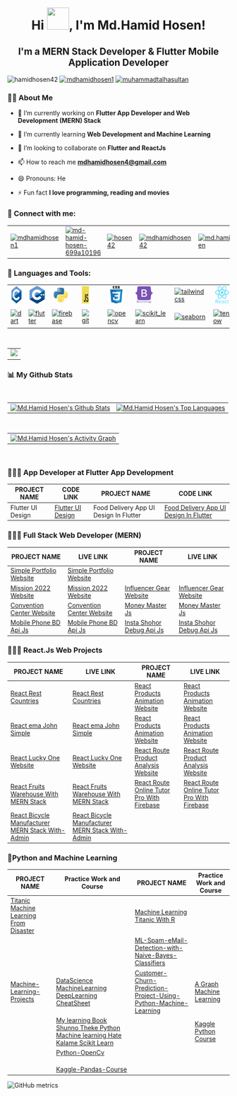 <h1 align="center">Hi <img src="https://raw.githubusercontent.com/MartinHeinz/MartinHeinz/master/wave.gif" width="50px" height="50px">, I'm Md.Hamid Hosen!</h1>

<h2 align="center">I'm a MERN Stack Developer & Flutter Mobile Application Developer </h2>

<div class="row">
    <img src="https://komarev.com/ghpvc/?username=hamidhosen42&label=Profile%20views&color=0e75b6&style=flat" alt="hamidhosen42" />
    <a href="https://twitter.com/mdhamidhosen1" target="blank"><img src="https://img.shields.io/twitter/follow/mdhamidhosen1?logo=twitter&style=for-the-badge" alt="mdhamidhosen1" /></a>
     <a href="https://linkedin.com/in/md-hamid-hosen-699a10196" target="blank"><img src="https://img.shields.io/badge/-CONNECT-blue?style=for-the-badge&logo=Linkedin&link=https://www.linkedin.com/in/muhammadtalhasultan/" alt="muhammadtalhasultan" /> </a>
 </div>
<!-- <img align="right" alt="Coding" width="400" src="https://cdn.dribbble.com/users/1162077/screenshots/3848914/programmer.gif"> -->
<!-- <img align="right" alt="GIF" src="https://github.com/abhisheknaiidu/abhisheknaiidu/blob/master/code.gif?raw=true" width="400" height="320" /> -->

### 🙋‍♂️ About Me

- 🔭 I’m currently working on **Flutter App Developer and Web Development (MERN) Stack**

- 🌱 I’m currently learning **Web Development and Machine Learning**

- 👯 I’m looking to collaborate on **Flutter and ReactJs**

- 📫 How to reach me **mdhamidhosen4@gmail.com**

- 😄 Pronouns: He 

- ⚡ Fun fact **I love programming, reading and movies**

### 🔗 Connect with me: 

<table cellspacing="0" cellpadding="0" style="border:none;">
  <tr>
    <td>
      <a href="https://twitter.com/mdhamidhosen1" target="blank"><img align="center" src="https://raw.githubusercontent.com/rahuldkjain/github-profile-readme-generator/master/src/images/icons/Social/twitter.svg" alt="mdhamidhosen1" height="30" width="40" /></a>
    </td>
    <td>
     <a href="https://linkedin.com/in/md-hamid-hosen-699a10196" target="blank"><img align="center" src="https://raw.githubusercontent.com/rahuldkjain/github-profile-readme-generator/master/src/images/icons/Social/linked-in-alt.svg" alt="md-hamid-hosen-699a10196" height="30" width="40" /></a>
    </td>
    <td>
     <a href="https://kaggle.com/hosen42" target="blank"><img align="center" src="https://raw.githubusercontent.com/rahuldkjain/github-profile-readme-generator/master/src/images/icons/Social/kaggle.svg" alt="hosen42" height="30" width="40" /></a>
    </td>
      <td>
     <a href="https://fb.com/mdhamidhosen42" target="blank"><img align="center" src="https://raw.githubusercontent.com/rahuldkjain/github-profile-readme-generator/master/src/images/icons/Social/facebook.svg" alt="mdhamidhosen42" height="30" width="40" /></a>
    </td>
      <td>
<a href="https://instagram.com/md.hamidhosen" target="blank"><img align="center" src="https://raw.githubusercontent.com/rahuldkjain/github-profile-readme-generator/master/src/images/icons/Social/instagram.svg" alt="md.hamidhosen" height="30" width="40" /></a>
    </td>
      <td>
<a href="https://medium.com/hamid42" target="blank"><img align="center" src="https://raw.githubusercontent.com/rahuldkjain/github-profile-readme-generator/master/src/images/icons/Social/medium.svg" alt="hamid42" height="30" width="40" /></a>
    </td>
      <td>
<a href="https://www.codechef.com/users/hamid42" target="blank"><img align="center" src="https://cdn.jsdelivr.net/npm/simple-icons@3.1.0/icons/codechef.svg" alt="hamid42" height="30" width="40" /></a>
    </td>
      <td>
<a href="https://www.hackerrank.com/hamid42" target="blank"><img align="center" src="https://raw.githubusercontent.com/rahuldkjain/github-profile-readme-generator/master/src/images/icons/Social/hackerrank.svg" alt="hamid42" height="30" width="40" /></a>
    </td>
      <td>
<a href="https://www.leetcode.com/hamid42" target="blank"><img align="center" src="https://raw.githubusercontent.com/rahuldkjain/github-profile-readme-generator/master/src/images/icons/Social/leet-code.svg" alt="hamid42" height="30" width="40" /></a>
    </td>
  </tr>
</table>
<!-- ------------Languages and Tools--------------- -->

### 🚀 Languages and Tools:

<table cellspacing="0" cellpadding="0" style="border:none;">
        <tr>
            <td>
                <a href="https://www.cprogramming.com/" target="_blank" rel="noreferrer"> <img
                        src="https://raw.githubusercontent.com/devicons/devicon/master/icons/c/c-original.svg" alt="c"
                        width="40" height="40" /> </a>
            </td>
            <td>
                <a href="https://www.w3schools.com/cpp/" target="_blank" rel="noreferrer"> <img
                        src="https://raw.githubusercontent.com/devicons/devicon/master/icons/cplusplus/cplusplus-original.svg"
                        alt="cplusplus" width="40" height="40" /> </a>
            </td>
            <td>
                <a href="https://www.python.org" target="_blank" rel="noreferrer"> <img
                        src="https://raw.githubusercontent.com/devicons/devicon/master/icons/python/python-original.svg"
                        alt="python" width="40" height="40" /> </a>
            </td>
            <td>
                <a href="https://developer.mozilla.org/en-US/docs/Web/JavaScript" target="_blank" rel="noreferrer"> <img
                        src="https://raw.githubusercontent.com/devicons/devicon/master/icons/javascript/javascript-original.svg"
                        alt="javascript" width="40" height="40" /> </a>
            </td>
            <td>
                <a href="https://www.java.com" target="_blank" rel="noreferrer"> <img
                        src="https://raw.githubusercontent.com/devicons/devicon/master/icons/java/java-original.svg"
                        alt="java" width="40" height="40" /> </a>
            </td>
            <td>
                <a href="https://www.w3.org/html/" target="_blank" rel="noreferrer"> <img
                        src="https://raw.githubusercontent.com/devicons/devicon/master/icons/html5/html5-original-wordmark.svg"
                        alt="html5" width="40" height="40" /> </a>
            </td>
            <td>
                <a href="https://www.w3schools.com/css/" target="_blank" rel="noreferrer"> <img
                        src="https://raw.githubusercontent.com/devicons/devicon/master/icons/css3/css3-original-wordmark.svg"
                        alt="css3" width="40" height="40" /> </a>
            </td>
            <td>
                <a href="https://getbootstrap.com" target="_blank" rel="noreferrer"> <img
                        src="https://raw.githubusercontent.com/devicons/devicon/master/icons/bootstrap/bootstrap-plain-wordmark.svg"
                        alt="bootstrap" width="40" height="40" /> </a>
            </td>
            <td>
                <a href="https://tailwindcss.com/" target="_blank" rel="noreferrer"> <img
                        src="https://www.vectorlogo.zone/logos/tailwindcss/tailwindcss-icon.svg" alt="tailwindcss"
                        width="40" height="40" /> </a>
            </td>
            <td>
                <a href="https://reactjs.org/" target="_blank" rel="noreferrer"> <img
                        src="https://raw.githubusercontent.com/devicons/devicon/master/icons/react/react-original-wordmark.svg"
                        alt="react" width="40" height="40" /> </a>
            </td>
        </tr>
        <tr>
            <td>
                <a href="https://dart.dev" target="_blank" rel="noreferrer"> <img
                        src="https://www.vectorlogo.zone/logos/dartlang/dartlang-icon.svg" alt="dart" width="40"
                        height="40" /></a>
            </td>
            <td>
                <a href="https://flutter.dev" target="_blank" rel="noreferrer"> <img
                        src="https://www.vectorlogo.zone/logos/flutterio/flutterio-icon.svg" alt="flutter" width="40"
                        height="40" />
                </a>
            </td>
            <td>
                <a href="https://firebase.google.com/" target="_blank" rel="noreferrer"> <img
                        src="https://www.vectorlogo.zone/logos/firebase/firebase-icon.svg" alt="firebase" width="40"
                        height="40" />
                </a>
            </td>
            <td>
                <a href="https://git-scm.com/" target="_blank" rel="noreferrer"> <img
                        src="https://www.vectorlogo.zone/logos/git-scm/git-scm-icon.svg" alt="git" width="40"
                        height="40" /> </a>
            </td>
            <!-- <td>
                <a href="https://www.mathworks.com/" target="_blank" rel="noreferrer"> <img
                        src="https://upload.wikimedia.org/wikipedia/commons/2/21/Matlab_Logo.png" alt="matlab"
                        width="40" height="40" />
                </a>
            </td> -->
            <td>
                <a href="https://www.mongodb.com/" target="_blank" rel="noreferrer"> <img
                        src="https://raw.githubusercontent.com/devicons/devicon/master/icons/mongodb/mongodb-original-wordmark.svg"
                        alt="mongodb" width="40" height="40" /> </a>
            </td>
            <!-- <td>
                <a href="https://www.mysql.com/" target="_blank" rel="noreferrer"> <img
                        src="https://raw.githubusercontent.com/devicons/devicon/master/icons/mysql/mysql-original-wordmark.svg"
                        alt="mysql" width="40" height="40" /> </a>
            </td> -->
            <td>
                <a href="https://nodejs.org" target="_blank" rel="noreferrer"> <img
                        src="https://raw.githubusercontent.com/devicons/devicon/master/icons/nodejs/nodejs-original-wordmark.svg"
                        alt="nodejs" width="40" height="40" /> </a>
            </td>
            <td>
                <a href="https://opencv.org/" target="_blank" rel="noreferrer"> <img
                        src="https://www.vectorlogo.zone/logos/opencv/opencv-icon.svg" alt="opencv" width="40"
                        height="40" /> </a>
            </td>
            <td>
                <a href="https://scikit-learn.org/" target="_blank" rel="noreferrer"> <img
                        src="https://upload.wikimedia.org/wikipedia/commons/0/05/Scikit_learn_logo_small.svg"
                        alt="scikit_learn" width="40" height="40" /> </a>
            </td>
            <td>
                <a href="https://seaborn.pydata.org/" target="_blank" rel="noreferrer"> <img
                        src="https://seaborn.pydata.org/_images/logo-mark-lightbg.svg" alt="seaborn" width="40"
                        height="40" /> </a>
            </td>
            <td>
                <a href="https://www.tensorflow.org" target="_blank" rel="noreferrer"> <img
                        src="https://www.vectorlogo.zone/logos/tensorflow/tensorflow-icon.svg" alt="tensorflow"
                        width="40" height="40" /> </a>
            </td>
<!--             <td>
                <a href="https://www.adobe.com/products/xd.html" target="_blank" rel="noreferrer"> <img
                        src="https://cdn.worldvectorlogo.com/logos/adobe-xd.svg" alt="xd" width="40" height="40" /> </a>
            </td> -->
        </tr>
 </table>
    
<!--   ----------------------------   -->

<br/>

<p align="center">
    <table align="center">
        <tr>
            <td>
                 <a href="https://git.io/streak-stats">
        <img src="https://github-readme-streak-stats.herokuapp.com/?user=hamidhosen42&theme=black-ice&hide_border=true&date_format=M%20j%5B%2C%20Y%5D&background=0D1117"/></a>
            </td>
        </tr>
   </table>
</p>

### 📊 My Github Stats

<br/>

<table>
    <tr>
        <td>
            <a href="https://github.com/anuraghazra/github-readme-stats"><img alt="Md.Hamid Hosen's Github Stats" src="https://github-readme-stats.vercel.app/api?username=hamidhosen42&show_icons=true&count_private=true&theme=react&hide_border=true&bg_color=0D1117" /></a>
        </td>
        <td>
            <a href="https://github.com/anuraghazra/github-readme-stats"><img alt="Md.Hamid Hosen's Top Languages" src="https://github-readme-stats.vercel.app/api/top-langs/?username=hamidhosen42&langs_count=8&count_private=true&layout=compact&theme=react&hide_border=true&bg_color=0D1117" /></a>
        </td>
    </tr>
</table>

<br/>

<p align="center">
    <table align="center">
        <tr>
            <td>
                 <a href=""><img alt="Md.Hamid Hosen's Activity Graph" src="https://activity-graph.herokuapp.com/graph?username=hamidhosen42&bg_color=0D1117&color=5BCDEC&line=5BCDEC&point=FFFFFF&hide_border=true" /></a>  
            </td>
        </tr>
   </table>
</p>

<br/>

### 👩🏽‍💻 App Developer at Flutter App Development

| PROJECT NAME | CODE LINK | PROJECT NAME | CODE LINK |
| --- |  --- | --- | --- |
| Flutter UI Design | [Flutter UI Design](https://github.com/hamidhosen42/F-Flutter-UI-Design) | Food Delivery App UI Design In Flutter | [Food Delivery App UI Design In Flutter](https://github.com/hamidhosen42/F-Food-Delivery-App-UI-Design-In-Flutter) |

### 👩🏽‍💻 Full Stack Web Developer (MERN)

| PROJECT NAME | LIVE LINK | PROJECT NAME | LIVE LINK |
| --- |  --- | --- | --- |
| [Simple Portfolio Website](https://github.com/hamidhosen42/simple-portfolio-websites) | [Simple Portfolio Website](https://hamidhosen42.github.io/simple-portfolio-websites/) |
| [Mission 2022 Website](https://github.com/hamidhosen42/mission-2022-website) | [Mission 2022 Website](https://hamidhosen42.github.io/mission-2022-website/?fbclid=IwAR3G3R2_N-y0tjWU0EZN93y-IGlh1_BP1hHcaelSwreQVXgxmmLjkJZEs8s) | [Influencer Gear Website](https://github.com/hamidhosen42/influencer-gear-website) | [Influencer Gear Website](https://hamidhosen42.github.io/influencer-gear-website) |
| [Convention Center Website](https://github.com/hamidhosen42/convention-center-website-p) | [Convention Center Website](https://convention-center-websites.netlify.app/#) | [Money Master Js](https://github.com/hamidhosen42/money-master-js-p) | [Money Master Js](https://money-masters-js.netlify.app) |
| [Mobile Phone BD Api Js](https://github.com/hamidhosen42/mobile-phone-bd-api-js-p) | [Mobile Phone BD Api Js](https://mobile-phones-bd-api-js.netlify.app/) | [Insta Shohor Debug Api Js](https://github.com/hamidhosen42/insta-shohor-debug-api-js) | [Insta Shohor Debug Api Js](https://compassionate-haibt-0668b5.netlify.app/#) |

### 👩🏽‍💻 React.Js Web Projects

| PROJECT NAME | LIVE LINK | PROJECT NAME | LIVE LINK |
| --- |  --- | --- | --- |
| [React Rest Countries](https://github.com/hamidhosen42/React-rest-countries) | [React Rest Countries](https://react-rest-countrie-api.netlify.app/) | [React Products Animation Website](https://github.com/hamidhosen42/React-Products-Animation-Website) | [React Products Animation Website](https://react-rest-products.netlify.app/) |
| [React ema John Simple](https://github.com/hamidhosen42/React-ema-john-simple-d) | [React ema John Simple](https://react-ema-sohn.netlify.app/) | [React Products Animation Website](https://github.com/hamidhosen42/React-Products-Animation-Website) | [React Products Animation Website](https://react-rest-products.netlify.app/) |
| [React Lucky One Website](https://github.com/hamidhosen42/react-lucky-one-website-p) | [React Lucky One Website](https://react-lucky-one-websites.netlify.app/) | [React Route Product Analysis Website](https://github.com/hamidhosen42/react-route-product-analysis-website-p) | [React Route Product Analysis Website](https://react-rest-products.netlify.app/) |
| [React Fruits Warehouse With MERN Stack](https://github.com/hamidhosen42/Fruits-Warehouse-With-React-and-NodeJs-and-MongoDB-p) | [React Fruits Warehouse With MERN Stack](https://fruits-warehouse-client-site.web.app/) | [React Route Online Tutor Pro With Firebase](https://github.com/hamidhosen42/react-route-online-tutor-pro-with-firebase-p) | [React Route Online Tutor Pro With Firebase](https://react-independent-service.web.app/) |
| [React Bicycle Manufacturer MERN Stack With-Admin](https://github.com/hamidhosen42/React-Bicycle-Manufacturer-MERN-Stack-With-Admin-p) | [React Bicycle Manufacturer MERN Stack With-Admin](https://bicycle-manufacturer-client.web.app/) |


### 🧠Python and Machine Learning

| PROJECT NAME | Practice Work and Course | PROJECT NAME | Practice Work and Course |
| --- |  --- | --- |  --- |
| [Titanic Machine Learning From Disaster](https://github.com/hamidhosen42/Titanic-Machine-Learning-from-Disaster-Project) |  | [Machine Learning Titanic With R](https://github.com/hamidhosen42/Machine-Learning-Titanic-Project-with-R) |  |
|  |  | [ML-Spam-eMail-Detection-with-Naive-Bayes-Classifiers](https://github.com/hamidhosen42/ML-Project-Spam-eMail-Detection-with-Naive-Bayes-Classifiers) |  |
| [Machine-Learning-Projects](https://github.com/hamidhosen42/Machine-Learning-Projects) | [DataScience MachineLearning DeepLearning CheatSheet](https://github.com/hamidhosen42/DataScience-MachineLearning-DeepLearning-CheatSheet) | [Customer-Churn-Prediction-Project-Using-Python-Machine-Learning](https://github.com/hamidhosen42/Customer-Churn-Prediction-Project-Using-Python-Machine-Learning) | [ A Graph Machine Learning](https://github.com/hamidhosen42/A-Graph-Machine-Learning) |
|  | [My learning Book Shunno Theke Python Machine learning Hate Kalame Scikit Learn](https://github.com/hamidhosen42/My-learning-Book-Shunno-Theke-Python-Machine-learning-Hate-Kalame-Scikit-Learn) |  | [Kaggle Python Course](https://github.com/hamidhosen42/Kaggle-Python-Course) |
|  | [Python-OpenCv](https://github.com/hamidhosen42/Python-OpenCv) |  |  |
|  |  |  |  |
|  |  |  |  |
|  |  |  |  |
|  | [Kaggle-Pandas-Course](https://github.com/hamidhosen42/Kaggle-Pandas-Course) |  |  |

![GitHub metrics](https://metrics.lecoq.io/hamidhosen42)  
